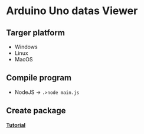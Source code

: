 # Arduino Uno datas Viewer

## Targer platform
- Windows
- Linux 
- MacOS

## Compile program
- NodeJS -> `.>node main.js`

## Create package 
**[Tutorial](https://www.christianengvall.se/electron-packager-tutorial/)**
